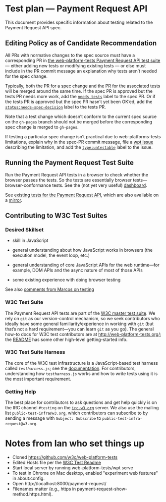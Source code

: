 # Test plan — Payment Request API

This document provides specific information about testing related to the
Payment Request API spec.

## Editing Policy as of Candidate Recommendation

All PRs with normative changes to the spec source must have a corresponding PR in
[the web-platform-tests Payment Request API test suite](https://github.com/w3c/web-platform-tests/tree/master/payment-request)
— either adding new tests or modifying existing tests — or else must include in the PR
commit message an explanation why tests aren’t needed for the spec change.

Typically, both the PR for a spec change and the PR for the associated tests will be merged
around the same time. If the spec PR is approved but the tests PR needs more work, add the
[`needs tests`](https://w3c.github.io/spec-labels.html) label to the spec PR. Or if the
tests PR is approved but the spec PR hasn’t yet been OK’ed, add the
[`status:needs-spec-decision`](https://github.com/w3c/web-platform-tests/issues?utf8=%E2%9C%93&q=label%3Astatus%3Aneeds-spec-decision%20)
label to the tests PR.

Note that a test change which doesn’t conform to the current spec source on the `gh-pages`
branch should not be merged before the corresponding spec change is merged to `gh-pages`.

If testing a particular spec change isn’t practical due to web-platforms-tests limitations,
explain why in the spec-PR commit message, file a
[wpt issue](https://github.com/w3c/web-platform-tests/issues)
describing the limitation, and add the
[`type:untestable`](https://github.com/w3c/web-platform-tests/issues?utf8=%E2%9C%93&q=label%3Atype%3Auntestable%20)
label to the issue.

## Running the Payment Request Test Suite

Run the Payment Request API tests in a browser to check whether the browser passes the tests. So the tests are essentially browser tests—browser-conformance tests. See the (not yet very useful) [dashboard](https://wptdashboard.appspot.com/payment-request).

See [existing tests for the Payment Request API](https://github.com/w3c/web-platform-tests/tree/master/payment-request), which are also available on a [mirror](https://w3c-test.org/payment-request).

## Contributing to W3C Test Suites

### Desired Skillset 

- skill in JavaScript

- general understanding about how JavaScript works in browsers (the
  execution model, the event loop, etc.)

- general understanding of core JavaScript APIs for the web runtime—for
  example, DOM APIs and the async nature of most of those APIs

- some existing experience with doing browser testing

See also [comments from Marcos on testing](https://lists.w3.org/Archives/Public/public-payments-wg/2017Jun/0023.html)

### W3C Test Suite

The Payment Request API tests are part of the [W3C master test suite](https://github.com/w3c/web-platform-tests/). We rely on `git` as our version-control mechanism, so we seek contributors who ideally have some general familiarity/experience in working with `git` (but that’s not a hard requirement—you can learn `git` as you go). The general how-to docs for W3C test contributors are at http://web-platform-tests.org/; the [README](https://github.com/w3c/web-platform-tests/blob/master/README.md) has
some other high-level getting-started info.

### W3C Test Suite Harness

The core of the W3C test infrastructure is a JavaScript-based test harness called _`testharness.js`_; see the [documentation](http://web-platform-tests.org/writing-tests/testharness-api.html). For contributors, understanding how `testharness.js` works and how to write tests using it is the most important requirement.

### Getting Help

The best place for contributors to ask questions and get help quickly is on the IRC channel `#testing` on the [`irc.w3.org`](http://irc.w3.org/) server. We also use the mailing list `public-test-infra@w3.org`, which contributors can subscribe to by sending a message with `Subject: Subscribe` to `public-test-infra-request@w3.org`.

# Notes from Ian who set things up
* Cloned https://github.com/w3c/web-platform-tests
* Edited Hosts file per the [W3C Test Readme](https://github.com/w3c/web-platform-tests/blob/master/README.md)
* Start local server by running web-platform-tests/wpt serve
* To test in Chrome on Mac desktop, enabled "experiment web features" in about:config.
* Open http://localhost:8000/payment-request/
* Filenames matter (e.g., https in payment-request-show-method.https.html).
